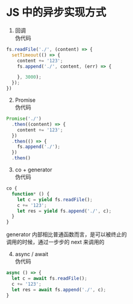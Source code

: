# JS 中的异步实现方式  
1. 回调  
  伪代码  
  ```js
  fs.readFile('./', (content) => {
    setTimeout(() => {
      content += '123';
      fs.append('./', content, (err) => {

      }, 3000);
    });
  })
  ```

2. Promise  
  伪代码  
  ```js
  Promise('./')
    .then((content) => {
      content += '123';
    })
    .then(() => {
      fs.append('./');
    })
    .then()
  ```

3. co + generator  
  伪代码
  ```js
  co {
    function* () {
      let c = yield fs.readFile();
      c += '123';
      let res = yield fs.append('./', c);
    }
  }
  ```
  generator 内部相比普通函数而言，是可以被终止的  
  调用的时候，通过一步步的 next 来调用的  

4. async / await  
  伪代码  
  ```js
  async () => {
    let c = await fs.readFile();
    c += '123';
    let res = await fs.append('./', c);
  }
  ```
  